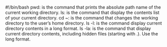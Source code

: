 #!/bin/bash
pwd: is the command that prints the absolute path name of the current working directory.
ls: is the command that display the contents list of your current directory.
cd ~: is the command that changes the working directory to the user’s home directory.
ls -l: is the command display current directory contents in a long format.
ls -la: is the command that display current directory contents, including hidden files (starting with .). Use the long format.
